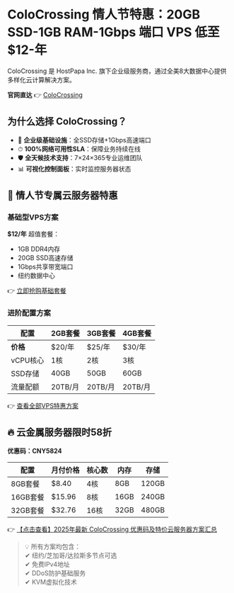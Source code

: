 # ColoCrossing 情人节特惠：20GB SSD-1GB RAM-1Gbps 端口 VPS 低至$12-年

ColoCrossing 是 HostPapa Inc. 旗下企业级服务商，通过全美8大数据中心提供多样化云计算解决方案。

**官网直达** 👉 [ColoCrossing](https://bit.ly/ColoCrossing)

## 为什么选择 ColoCrossing？

- 🚀 **企业级基础设施**：全SSD存储+1Gbps高速端口
- ⏱ **100%网络可用性SLA**：保障业务持续在线
- 🛡 **全天候技术支持**：7×24×365专业运维团队
- 📊 **可视化控制面板**：实时监控服务器状态

## 🌹 情人节专属云服务器特惠

### 基础型VPS方案
**$12/年** 超值套餐：
- 1GB DDR4内存
- 20GB SSD高速存储
- 1Gbps共享带宽端口
- 纽约数据中心

👉 [立即抢购基础套餐](https://bit.ly/ColoCrossing)

### 进阶配置方案
| 配置        | 2GB套餐       | 3GB套餐       | 4GB套餐       |
|-------------|--------------|--------------|--------------|
| **价格**     | $20/年       | $25/年       | $30/年       |
| vCPU核心    | 1核          | 2核          | 3核          |
| SSD存储     | 40GB         | 50GB         | 60GB         |
| 流量配额    | 20TB/月      | 20TB/月      | 20TB/月      |

👉 [查看全部VPS特惠方案](https://bit.ly/ColoCrossing)

## 🔥 云金属服务器限时58折
**优惠码：CNY5824**

| 配置        | 月付价格    | 核心数   | 内存   | 存储   |
|-------------|------------|---------|-------|-------|
| 8GB套餐     | $8.40      | 4核     | 8GB   | 120GB |
| 16GB套餐    | $15.96     | 8核     | 16GB  | 240GB |
| 32GB套餐    | $32.76     | 16核    | 32GB  | 480GB |

👉 [【点击查看】2025年最新 ColoCrossing 优惠码及特价云服务器方案汇总](https://bit.ly/ColoCrossing)

> 💡 所有方案均包含：<br>
> ✔ 纽约/芝加哥/达拉斯多节点可选<br>
> ✔ 免费IPv4地址<br>
> ✔ DDoS防护基础服务<br>
> ✔ KVM虚拟化技术